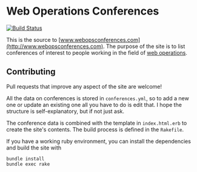 # Web Operations Conferences

[![Build Status](https://travis-ci.org/webopsconferences/webopsconferences.github.io.svg?branch=master)](https://travis-ci.org/webopsconferences/webopsconferences.github.io)

This is the source to [www.webopsconferences.com](http://www.webopsconferences.com). The purpose of the site is to list conferences of interest to people working in the field of [web operations](http://omniti.com/seeds/what-is-web-operations).

## Contributing

Pull requests that improve any aspect of the site are welcome!

All the data on conferences is stored in `conferences.yml`,  so to add a new one or update an existing one all you have to do is edit that. I hope the structure is self-explanatory, but if not just ask.

The conference data is combined with the template in `index.html.erb` to create the site's contents. The build process is defined in the `Rakefile`.

If you have a working ruby environment, you can install the dependencies and build the site with

    bundle install
    bundle exec rake
